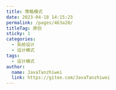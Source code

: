 ```yaml
---
title: 策略模式
date: 2023-04-18 14:15:23
permalink: /pages/463a20/
titleTag: 原创
sticky: 1
categories:
  - 系统设计
  - 设计模式
tags:
  - 设计模式
author: 
  name: JavaTanzhiwei
  link: https://gitee.com/JavaTanzhiwei
---
```

